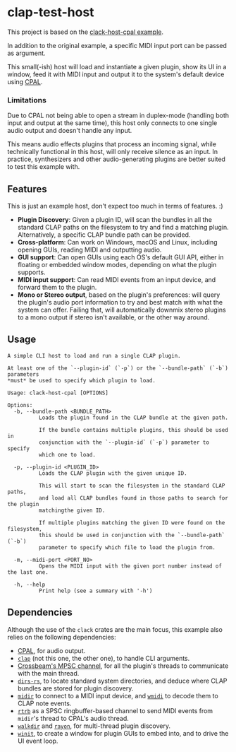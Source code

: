 # clap-test-host

This project is based on the [clack-host-cpal example](https://github.com/prokopyl/clack/tree/main/host/examples/cpal).

In addition to the original example, a specific MIDI input port can be passed as argument.

This small(-ish) host will load and instantiate a given plugin, show its UI in a window,
feed it with MIDI input and output it to the system's default device using
[CPAL](https://github.com/RustAudio/cpal).

### Limitations

Due to CPAL not being able to open a stream in duplex-mode (handling both input and
output at the same time), this host only connects to one single audio output and doesn't
handle any input.

This means audio effects plugins that process an incoming signal, while technically functional
in this host, will only receive silence as an input. In practice, synthesizers and other
audio-generating plugins are better suited to test this example with.

## Features

This is just an example host, don't expect too much in terms of features. :)

* **Plugin Discovery**: Given a plugin ID, will scan the bundles in all the standard CLAP paths
  on the filesystem to try and find a matching plugin. Alternatively, a specific CLAP bundle path
  can be provided.
* **Cross-platform**: Can work on Windows, macOS and Linux, including opening GUIs, reading MIDI
  and outputting audio.
* **GUI support**: Can open GUIs using each OS's default GUI API, either in floating or embedded
  window modes, depending on what the plugin supports.
* **MIDI input support**: Can read MIDI events from an input device, and forward them to the plugin.
* **Mono or Stereo output**, based on the plugin's preferences: will query the plugin's audio port
  information to try and best match with what the system can offer. Failing that, will automatically
  downmix stereo plugins to a mono output if stereo isn't available, or the other way around.

## Usage

```text
A simple CLI host to load and run a single CLAP plugin.

At least one of the `--plugin-id` (`-p`) or the `--bundle-path` (`-b`) parameters
*must* be used to specify which plugin to load.

Usage: clack-host-cpal [OPTIONS]

Options:
  -b, --bundle-path <BUNDLE_PATH>
          Loads the plugin found in the CLAP bundle at the given path.

          If the bundle contains multiple plugins, this should be used in
          conjunction with the `--plugin-id` (`-p`) parameter to specify
          which one to load.

  -p, --plugin-id <PLUGIN_ID>
          Loads the CLAP plugin with the given unique ID.

          This will start to scan the filesystem in the standard CLAP paths,
          and load all CLAP bundles found in those paths to search for the plugin
          matchingthe given ID.

          If multiple plugins matching the given ID were found on the filesystem,
          this should be used in conjunction with the `--bundle-path` (`-b`)
          parameter to specify which file to load the plugin from.
  
  -m, --midi-port <PORT_NO>
          Opens the MIDI input with the given port number instead of the last one.

  -h, --help
          Print help (see a summary with '-h')
```

## Dependencies

Although the use of the `clack` crates are the main focus, this example also relies on the
following dependencies:

* [CPAL](https://crates.io/crates/cpal), for audio output.
* [`clap`](https://crates.io/crates/clap) (not this one, the other one), to handle CLI arguments.
* [Crossbeam's MPSC channel](https://crates.io/crates/crossbeam-channel), for all the plugin's threads to communicate
  with the main thread.
* [`dirs-rs`](https://crates.io/crates/dirs), to locate standard system directories, and deduce where CLAP bundles
  are stored for plugin discovery.
* [`midir`](https://crates.io/crates/midir) to connect to a MIDI input device, and
  [`wmidi`](https://crates.io/crates/wmidi) to decode them to CLAP note events.
* [`rtrb`](https://crates.io/crates/rtrb) as a SPSC ringbuffer-based channel to send MIDI events from `midir`'s thread
  to CPAL's audio thread.
* [`walkdir`](https://crates.io/crates/walkdir) and [`rayon`](https://crates.io/crates/rayon), for multi-thread
  plugin discovery.
* [`winit`](https://crates.io/crates/winit), to create a window for plugin GUIs to embed into, and to drive the UI
  event loop.
